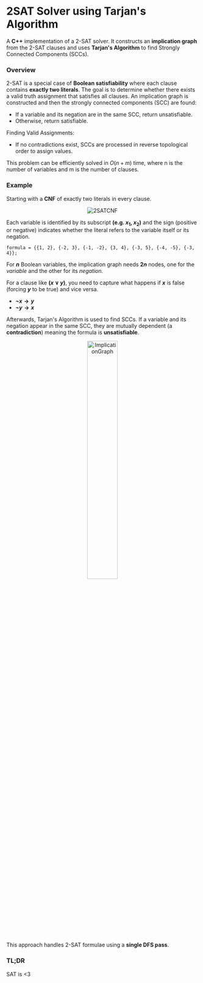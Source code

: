 # 2SAT Solver using Tarjan's Algorithm
A **C++** implementation of a 2-SAT solver. It constructs an **implication graph** from the 2-SAT clauses and uses **Tarjan's Algorithm** to find Strongly Connected Components (SCCs).

### Overview
2-SAT is a special case of **Boolean satisfiability** where each clause contains **exactly two literals**. The goal is to determine whether there exists a valid truth assignment that satisfies all clauses. An implication graph is constructed and then the strongly connected components (SCC) are found:
+ If a variable and its negation are in the same SCC, return unsatisfiable.
+ Otherwise, return satisfiable.

Finding Valid Assignments:
+ If no contradictions exist, SCCs are processed in reverse topological order to assign values.
  
This problem can be efficiently solved in $`O(n + m)`$ time, where n is the number of variables and m is the number of clauses.

### Example
Starting with a **CNF** of exactly two literals in every clause.
<p align="center">
   <img src="https://github.com/user-attachments/assets/d2c43dab-dcb3-42d2-8e6c-4a14fa5af6ca" alt="2SATCNF">

Each variable is identified by its subscript **(e.g. $`x_1`$, $`x_2`$)** and the sign (positive or negative) indicates whether the literal refers to the variable itself or its negation.
```
formula = {{1, 2}, {-2, 3}, {-1, -2}, {3, 4}, {-3, 5}, {-4, -5}, {-3, 4}};
```
For **$n$** Boolean variables, the implication graph needs **$2n$** nodes, one for the *variable* and the other for its *negation*. 

For a clause like **$\left( x \lor y \right)$**, you need to capture what happens if **$x$** is false (forcing **$y$** to be true) and vice versa.
+ **$\neg x \to y$**
+ **$\neg y \to x$**

Afterwards, Tarjan's Algorithm is used to find SCCs. If a variable and its negation appear in the same SCC, they are mutually dependent (a **contradiction**) meaning the formula is **unsatisfiable**.

<p align="center">
   <img src="https://github.com/user-attachments/assets/c7b7d7c0-2884-4369-ac5a-49132461d8a6" alt="ImplicationGraph" width=40%>
 </p>
 
 This approach handles 2-SAT formulae using a **single DFS pass**.
 
 ### TL;DR
 SAT is <3
